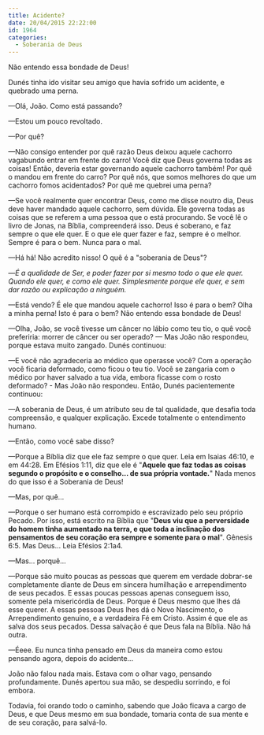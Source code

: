 ```yaml
---
title: Acidente?
date: 20/04/2015 22:22:00
id: 1964
categories:
  - Soberania de Deus
---
```


Não entendo essa bondade de Deus!

Dunés tinha ido visitar seu amigo que havia sofrido um acidente, e quebrado uma perna.

—Olá, João. Como está passando?

—Estou um pouco revoltado.

—Por quê?

—Não consigo entender por quê razão Deus deixou aquele cachorro vagabundo entrar em frente do carro! Você diz que Deus governa todas as coisas! Então, deveria estar governando aquele cachorro também! Por quê o mandou em frente do carro? Por quê nós, que somos melhores do que um cachorro fomos acidentados? Por quê me quebrei uma perna?

—Se você realmente quer encontrar Deus, como me disse noutro dia, Deus deve haver mandado aquele cachorro, sem dúvida. Ele governa todas as coisas que se referem a uma pessoa que o está procurando. Se você lê o livro de Jonas, na Bíblia, compreenderá isso. Deus é soberano, e faz sempre o que ele quer. E o que ele quer fazer e faz, sempre é o melhor. Sempre é para o bem. Nunca para o mal.

—Há há! Não acredito nisso! O quê é a "soberania de Deus"?

—_É a qualidade de Ser, e poder fazer por si mesmo todo o que ele quer. Quando ele quer, e como ele quer. Simplesmente porque ele quer, e sem dar razão ou explicação a ninguém._

—Está vendo? É ele que mandou aquele cachorro! Isso é para o bem? Olha a minha perna! Isto é para o bem? Não entendo essa bondade de Deus!

—Olha, João, se você tivesse um câncer no lábio como teu tio, o quê você preferiria: morrer de câncer ou ser operado? — Mas João não respondeu, porque estava muito zangado. Dunés continuou:

—E você não agradeceria ao médico que operasse você? Com a operação você ficaria deformado, como ficou o teu tio. Você se zangaria com o médico por haver salvado a tua vida, embora ficasse com o rosto deformado? - Mas João não respondeu. Então, Dunés pacientemente continuou:

—A soberania de Deus, é um atributo seu de tal qualidade, que desafia toda compreensão, e qualquer explicação. Excede totalmente o entendimento humano.

—Então, como você sabe disso?

—Porque a Bíblia diz que ele faz sempre o que quer. Leia em Isaias 46:10, e em 44:28. Em Efésios 1:11, diz que ele é "__Aquele que faz todas as coisas segundo o propósito e o conselho... de sua própria vontade.__" Nada menos do que isso é a Soberania de Deus!

—Mas, por quê...

—Porque o ser humano está corrompido e escravizado pelo seu próprio Pecado. Por isso, está escrito na Bíblia que "__Deus viu que a perversidade do homem tinha aumentado na terra, e que toda a inclinação dos pensamentos de seu coração era sempre e somente para o mal__". Gênesis 6:5. Mas Deus... Leia Efésios 2:1a4.

—Mas... porquê...

—Porque são muito poucas as pessoas que querem em verdade dobrar-se completamente diante de Deus em sincera humilhação e arrependimento de seus pecados. E essas poucas pessoas apenas conseguem isso, somente pela misericórdia de Deus. Porque é Deus mesmo que lhes dá esse querer. A essas pessoas Deus lhes dá o Novo Nascimento, o Arrependimento genuíno, e a verdadeira Fé em Cristo. Assim é que ele as salva dos seus pecados. Dessa salvação é que Deus fala na Bíblia. Não há outra.

—Éeee. Eu nunca tinha pensado em Deus da maneira como estou pensando agora, depois do acidente...

João não falou nada mais. Estava com o olhar vago, pensando profundamente. Dunés apertou sua mão, se despediu sorrindo, e foi embora.

Todavia, foi orando todo o caminho, sabendo que João ficava a cargo de Deus, e que Deus mesmo em sua bondade, tomaria conta de sua mente e de seu coração, para salvá-lo.
